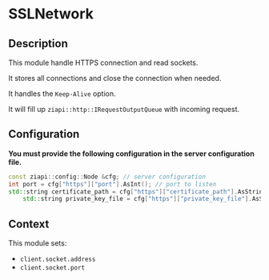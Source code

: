 # SSLNetwork

## Description

This module handle HTTPS connection and read sockets.

It stores all connections and close the connection when needed.

It handles the `Keep-Alive` option.

It will fill up `ziapi::http::IRequestOutputQueue` with incoming request.

## Configuration

**You must provide the following configuration in the server configuration file.**

```cpp
const ziapi::config::Node &cfg; // server configuration
int port = cfg["https"]["port"].AsInt(); // port to listen
std::string certificate_path = cfg["https"]["certificate_path"].AsString(); // path to certificat
    std::string private_key_file = cfg["https"]["private_key_file"].AsString(); // path to private key
```

## Context

This module sets:
- `client.socket.address`
- `client.socket.port` 
